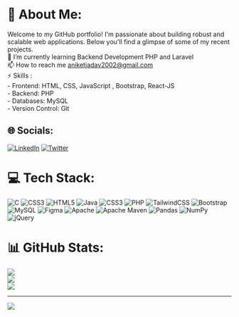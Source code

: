 # 💫 About Me:
Welcome to my GitHub portfolio! I'm passionate about building robust and scalable web applications. Below you'll find a glimpse of some of my recent projects.<br>🌱 I’m currently learning Backend Development PHP and Laravel<br>
📫 How to reach me aniketjadav2002@gmail.com<br>⚡ Skills :<br>- Frontend: HTML, CSS, JavaScript , Bootstrap, React-JS <br>- Backend: PHP<br>- Databases: MySQL<br>- Version Control: Git


## 🌐 Socials:
[![LinkedIn](https://img.shields.io/badge/LinkedIn-%230077B5.svg?logo=linkedin&logoColor=white)](https://linkedin.com/in/aniket-jadav) [![Twitter](https://img.shields.io/badge/Twitter-%231DA1F2.svg?logo=Twitter&logoColor=white)](https://twitter.com/Aniket_Jadav_19) 

# 💻 Tech Stack:
![C](https://img.shields.io/badge/c-%2300599C.svg?style=for-the-badge&logo=c&logoColor=white) ![CSS3](https://img.shields.io/badge/css3-%231572B6.svg?style=for-the-badge&logo=css3&logoColor=white) ![HTML5](https://img.shields.io/badge/html5-%23E34F26.svg?style=for-the-badge&logo=html5&logoColor=white) ![Java](https://img.shields.io/badge/java-%23ED8B00.svg?style=for-the-badge&logo=java&logoColor=white) ![CSS3](https://img.shields.io/badge/css3-%231572B6.svg?style=for-the-badge&logo=css3&logoColor=white) ![PHP](https://img.shields.io/badge/php-%23777BB4.svg?style=for-the-badge&logo=php&logoColor=white) ![TailwindCSS](https://img.shields.io/badge/tailwindcss-%2338B2AC.svg?style=for-the-badge&logo=tailwind-css&logoColor=white) ![Bootstrap](https://img.shields.io/badge/bootstrap-%23563D7C.svg?style=for-the-badge&logo=bootstrap&logoColor=white) ![MySQL](https://img.shields.io/badge/mysql-%2300f.svg?style=for-the-badge&logo=mysql&logoColor=white) 	![Figma](https://img.shields.io/badge/figma-%23F24E1E.svg?style=for-the-badge&logo=figma&logoColor=white) ![Apache](https://img.shields.io/badge/apache-%23D42029.svg?style=for-the-badge&logo=apache&logoColor=white) ![Apache Maven](https://img.shields.io/badge/Apache%20Maven-C71A36?style=for-the-badge&logo=Apache%20Maven&logoColor=white) ![Pandas](https://img.shields.io/badge/pandas-%23150458.svg?style=for-the-badge&logo=pandas&logoColor=white) ![NumPy](https://img.shields.io/badge/numpy-%23013243.svg?style=for-the-badge&logo=numpy&logoColor=white) ![jQuery](https://img.shields.io/badge/jquery-%230769AD.svg?style=for-the-badge&logo=jquery&logoColor=white)
# 📊 GitHub Stats:
![](https://github-readme-stats.vercel.app/api?username=ANIKET1074&theme=city_light&hide_border=false&include_all_commits=false&count_private=true)<br/>
![](https://github-readme-streak-stats.herokuapp.com/?user=ANIKET1074&theme=city_light&hide_border=false)<br/>
![](https://github-readme-stats.vercel.app/api/top-langs/?username=ANIKET1074&theme=city_light&hide_border=false&include_all_commits=false&count_private=true&layout=compact)

---
[![](https://visitcount.itsvg.in/api?id=ANIKET1074&icon=0&color=0)](https://visitcount.itsvg.in)

<!-- Proudly created with GPRM ( https://gprm.itsvg.in ) -->
